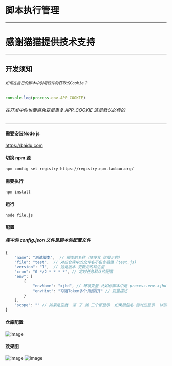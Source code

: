 # 脚本执行管理
----
# 感谢猫猫提供技术支持
----

## 开发须知

###### `如何在自己的脚本中引用软件的获取的Cookie？`

```js
console.log(process.env.APP_COOKIE)
```

###### 在开发中你也要避免变量重复 APP_COOKIE 这是默认必传的

----

  #### 需要安装Node js

  https://baidu.com

  #### 切换 npm 源

  `npm config set registry https://registry.npm.taobao.org/`

#### 需要执行 

  `npm install` 

#### 运行

  `node file.js`

#### 配置 

##### 库中的 config.json 文件是脚本的配置文件

``` js
{
    "name": "测试脚本",  // 脚本的名称（随便写 给展示的）
    "file": "test",  // 对应仓库中的文件名不包含后缀 (test.js)
    "version": "1",  // 这是版本 更新后改动这里
    "cron": "0 */2 * * * *", // 定时任务默认的配置
    "env": [
        {
            "envName": "xjhd", // 环境变量 比如你脚本中是 process.env.xjhd 
            "envHint": "习酒Token多个用@隔开" // 变量描述
        }
    ],
    "scope": "" // 如果是空就  京 了 美 三个都显示  如果跟包名 则对应显示  详情参考模板库
}
```



#### 仓库配置

![image](https://m.360buyimg.com/babel/jfs/t1/211099/2/29105/154108/63863510E74633584/c80a350901a54c39.png)

#### 效果图

![image](https://m.360buyimg.com/babel/jfs/t1/75794/34/22715/137844/636d9bf6Eee52ad72/c02b0754a3b4ae95.jpg)
![image](https://m.360buyimg.com/babel/jfs/t1/91605/37/32751/122090/636d9beeE2224ba57/9c4ca62297ba7d2e.jpg)
